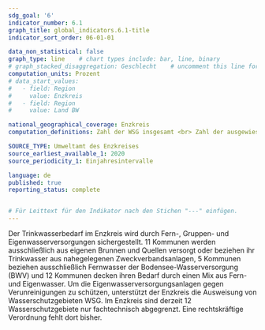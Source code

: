```yaml
---
sdg_goal: '6'
indicator_number: 6.1
graph_title: global_indicators.6.1-title 
indicator_sort_order: 06-01-01

data_non_statistical: false
graph_type: line    # chart types include: bar, line, binary
# graph_stacked_disaggregation: Geschlecht    # uncomment this line for stacked bars. eplace "Geschlecht" with the field of aggregation.
computation_units: Prozent
# data_start_values:
#   - field: Region
#     value: Enzkreis
#   - field: Region
#     value: Land BW

national_geographical_coverage: Enzkreis
computation_definitions: Zahl der WSG insgesamt <br> Zahl der ausgewiesenen WSG <br> Umsetzungsgrad in %

SOURCE_TYPE: Umweltamt des Enzkreises
source_earliest_available_1: 2020
source_periodicity_1: Einjahresintervalle

language: de   
published: true
reporting_status: complete


# Für Leittext für den Indikator nach den Stichen "---" einfügen.
---
```


Der Trinkwasserbedarf im Enzkreis wird durch Fern-, Gruppen- und Eigenwasserversorgungen sichergestellt. 11 Kommunen werden ausschließlich aus eigenen Brunnen und Quellen versorgt oder beziehen ihr Trinkwasser aus nahegelegenen Zweckverbandsanlagen, 5 Kommunen beziehen ausschließlich Fernwasser der Bodensee-Wasserversorgung (BWV) und 12 Kommunen decken ihren Bedarf durch einen Mix aus Fern- und Eigenwasser.
Um die Eigenwasserversorgungsanlagen gegen Verunreinigungen zu schützen, unterstützt der Enzkreis die Ausweisung von Wasserschutzgebieten WSG. Im Enzkreis sind derzeit 12 Wasserschutzgebiete nur fachtechnisch abgegrenzt. Eine rechtskräftige Verordnung fehlt dort bisher.